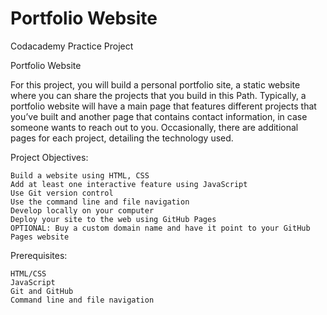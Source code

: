 # Portfolio Website

Codacademy Practice Project

Portfolio Website

For this project, you will build a personal portfolio site, a static website where you can share the projects that you build in this Path. Typically, a portfolio website will have a main page that features different projects that you’ve built and another page that contains contact information, in case someone wants to reach out to you. Occasionally, there are additional pages for each project, detailing the technology used.

Project Objectives:

    Build a website using HTML, CSS
    Add at least one interactive feature using JavaScript
    Use Git version control
    Use the command line and file navigation
    Develop locally on your computer
    Deploy your site to the web using GitHub Pages
    OPTIONAL: Buy a custom domain name and have it point to your GitHub Pages website

Prerequisites:

    HTML/CSS
    JavaScript
    Git and GitHub
    Command line and file navigation

